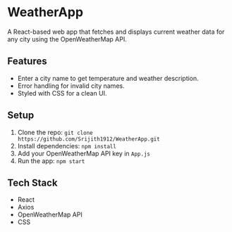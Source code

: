 # WeatherApp
A React-based web app that fetches and displays current weather data for any city using the OpenWeatherMap API.

## Features
- Enter a city name to get temperature and weather description.
- Error handling for invalid city names.
- Styled with CSS for a clean UI.

## Setup
1. Clone the repo: `git clone https://github.com/Srijith1912/WeatherApp.git`
2. Install dependencies: `npm install`
3. Add your OpenWeatherMap API key in `App.js`
4. Run the app: `npm start`

## Tech Stack
- React
- Axios
- OpenWeatherMap API
- CSS
